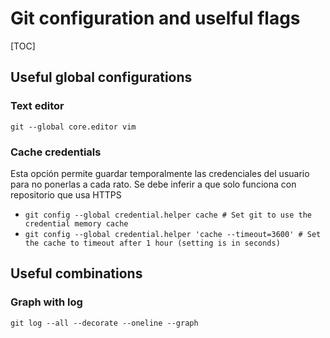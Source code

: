 # Git configuration and uselful flags

[TOC]

## Useful global configurations

### Text editor

`git --global core.editor vim`

### Cache credentials

Esta opción permite guardar temporalmente las credenciales del usuario para no ponerlas a cada rato. Se debe inferir a que solo funciona con repositorio que usa HTTPS

* `git config --global credential.helper cache # Set git to use the credential memory cache`
* `git config --global credential.helper 'cache --timeout=3600' # Set the cache to timeout after 1 hour (setting is in seconds)`

## Useful combinations

### Graph with log

`git log --all --decorate --oneline --graph`